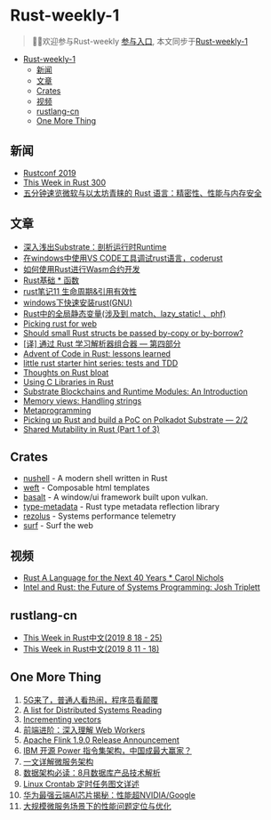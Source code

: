 # Rust-weekly-1

> 🎉🎉欢迎参与Rust-weekly [参与入口](https://github.com/rustlang-cn/rustlang-cn/weekly/Rust-weekly-next.md), 本文同步于[Rust-weekly-1](https://rustlang-cn.org/weekly/dir/Rust-weekly-1.html)

- [Rust-weekly-1](#rust-weekly-1)
  - [新闻](#%e6%96%b0%e9%97%bb)
  - [文章](#%e6%96%87%e7%ab%a0)
  - [Crates](#crates)
  - [视频](#%e8%a7%86%e9%a2%91)
  - [rustlang-cn](#rustlang-cn)
  - [One More Thing](#one-more-thing)

## 新闻

* [Rustconf 2019](https://rustconf.com/schedule/)
* [This Week in Rust 300](https://this-week-in-rust.org/blog/2019/08/20/this-week-in-rust-300/)
* [五分钟速览微软与以太坊青睐的 Rust 语言：精密性、性能与内存安全](http://www.beenews.pro/a/100074099.html)

## 文章

* [深入浅出Substrate：剖析运行时Runtime](https://blog.csdn.net/u012067469/article/details/100101027)
* [在windows中使用VS CODE工具调试rust语言，coderust](http://www.wld5.com/vscode/13837.html)
* [如何使用Rust进行Wasm合约开发](http://m.elecfans.com/article/1057365.html)
* [Rust基础 * 函数](https://blog.csdn.net/LCSENs/article/details/100084324)
* [rust笔记11 生命周期&引用有效性](https://blog.csdn.net/qq_35976351/article/details/100106327)
* [windows下快速安装rust(GNU)](https://blog.csdn.net/weixin_40411915/article/details/100109793)
* [Rust中的全局静态变量(涉及到 match、lazy_static! 、phf)](https://segmentfault.com/a/1190000019897166)
* [Picking rust for web](https://abe-winter.github.io/wisdom/2019/08/26/rust-for-web.html?utm_source=tuicool&utm_medium=referral)
* [Should small Rust structs be passed by-copy or by-borrow?](https://www.forrestthewoods.com/blog/should-small-rust-structs-be-passed-by-copy-or-by-borrow/?utm_source=tuicool&utm_medium=referral)
* [[译] 通过 Rust 学习解析器组合器 — 第四部分](https://juejin.im/post/5d629f75e51d456210163bc0?utm_source=tuicool&utm_medium=referral)
* [Advent of Code in Rust: lessons learned](https://gendignoux.com/blog/2019/08/25/rust-advent-of-code.html?utm_source=tuicool&utm_medium=referral)
* [little rust starter hint series: tests and TDD](https://dev.to/sassman/little-rust-starter-hint-series-tests-and-tdd-3jim?utm_source=tuicool&utm_medium=referral)
* [Thoughts on Rust bloat](https://raphlinus.github.io/rust/2019/08/21/rust-bloat.html?utm_source=tuicool&utm_medium=referral)
* [Using C Libraries in Rust](https://medium.com/dwelo-r-d/using-c-libraries-in-rust-13961948c72a)
* [Substrate Blockchains and Runtime Modules: An Introduction](https://medium.com/better-programming/substrate-blockchains-and-runtime-modules-an-introduction-866851b550b9)
* [Memory views: Handling strings](https://medium.com/@lorenzogotuned/memory-views-handling-strings-da7b90d5e6d6)
* [Metaprogramming](https://medium.com/de-bijenkorf-techblog/metaprogramming-8c477f042367)
* [Picking up Rust and build a PoC on Polkadot Substrate — 2/2](https://medium.com/@jimmychu/picking-up-rust-and-build-a-poc-on-polkadot-substrate-2-2-fa652de118ae)
* [Shared Mutability in Rust (Part 1 of 3)](https://medium.com/swlh/shared-mutability-in-rust-part-1-of-3-21dc9803c623)

## Crates

* [nushell](https://github.com/nushell/nushell) - A modern shell written in Rust
* [weft](https://github.com/cstorey/weft) - Composable html templates
* [basalt](https://github.com/AustinJ235/basalt) - A window/ui framework built upon vulkan.
* [type-metadata](https://github.com/type-metadata/type-metadata) - Rust type metadata reflection library
* [rezolus](https://github.com/twitter/rezolus) - Systems performance telemetry
* [surf](https://github.com/rustasync/surf) - Surf the web

## 视频

* [Rust A Language for the Next 40 Years * Carol Nichols](https://www.bilibili.com/video/av65398914)
* [Intel and Rust: the Future of Systems Programming: Josh Triplett](https://www.youtube.com/watch?v=l9hM0h6IQDo)

## rustlang-cn

* [This Week in Rust中文(2019 8 18 - 25)](https://github.com/rustlang-cn/rustlang-cn/issues/112)
* [This Week in Rust中文(2019 8 11 - 18)](https://github.com/rustlang-cn/rustlang-cn/issues/109)

## One More Thing

1. [5G来了，普通人看热闹，程序员看颠覆](http://zhuanlan.51cto.com/art/201908/602053.htm?utm_source=tuicool&utm_medium=referral)
2. [A list for Distributed Systems Reading ](https://gist.github.com/rusrushal13/4e66c5733bfdc46e96ee0a2dc20fe9fe)
3. [Incrementing vectors](https://travisdowns.github.io/blog/2019/08/26/vector-inc.html)
4. [前端进阶：深入理解 Web Workers](https://www.tuicool.com/articles/jMRVjee)
5. [Apache Flink 1.9.0 Release Announcement](https://www.tuicool.com/articles/qm2Ezen)
6. [IBM 开源 Power 指令集架构，中国成最大赢家？](https://www.oschina.net/news/109416/opensourced-power-isa-winner-is-china?utm_source=tuicool&utm_medium=referral)
7. [一文详解微服务架构](https://www.tuicool.com/articles/eyM77r3)
8. [数据架构必读：8月数据库产品技术解析](https://dbaplus.cn/news-156-2707-1.html?utm_source=tuicool&utm_medium=referral)
9. [Linux Crontab 定时任务图文详述](https://www.linuxidc.com/Linux/2019-08/160394.htm?utm_source=tuicool&utm_medium=referral)
10. [华为最强云端AI芯片揭秘：性能超NVIDIA/Google](http://news.mydrivers.com/1/642/642714.htm?utm_source=tuicool&utm_medium=referral)
11. [大规模微服务场景下的性能问题定位与优化](http://mp.weixin.qq.com/s?__biz=MzA5OTAyNzQ2OA==&mid=2649702714&idx=1&sn=60da2b6ede670e4ab55eaebce740eb2d&utm_source=tuicool&utm_medium=referral)

